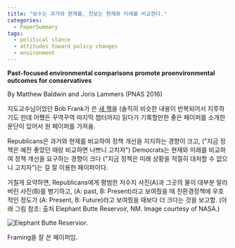```yaml
---
title: "보수는 과거와 현재를, 진보는 현재와 미래를 비교한다."
categories:
  - PaperSummary
tags:
  - political stance
  - attitudes toward policy changes
  - environment
---
```


**Past-focused environmental comparisons promote proenvironmental outcomes for conservatives**

By Matthew Baldwin and Joris Lammers (PNAS 2016)

<!--
Political polarization on important issues can have dire consequences for society, and divisions regarding the issue of climate change could be particularly catastrophic. Building on research in social cognition and psychology, we show that temporal comparison processes largely explain the political gap in respondents’ attitudes towards and behaviors regarding climate change. We found that conservatives’ proenvironmental attitudes and behaviors improved consistently and drastically when we presented messages that compared the environment today with that of the past. This research shows how ideological differences can arise from basic psychological processes, demonstrates how such differences can be overcome by framing a message consistent with these basic processes, and provides a way to market the science behind climate change more effectively.
-->

지도교수님이었던 Bob Frank가 쓴 [새 책](https://www.amazon.com/Under-Influence-Putting-Peer-Pressure/dp/0691193088)을 (솔직히 비슷한 내용이 반복되어서 지루하기도 한데 어쨌든 꾸역꾸역 마지막 챕터까지) 읽다가 기록할만한 좋은 페이퍼를 소개한 문단이 있어서 원 페이퍼를 가져옴.

Republicans은 과거와 현재를 비교하여 정책 개선을 지지하는 경향이 크고, ("지금 정책은 예전 좋았던 때랑 비교하면 나쁘니 고치자") Democrats는 현재와 미래를 비교하여 정책 개선을 요구하는 경향이 크다 ("지금 정책은 미래 상황을 적절히 대처할 수 없으니 고치자")는 걸 잘 이용한 페이퍼이다.

거칠게 요약하면, Republicans에게 평범한 저수지 사진(A)과 그곳의 물이 대부분 말라버린 사진(B)를 병기하고, (A: past, B: Present)라고 보여줬을 때 친환경정책에 우호적인 정도가 (A: Present, B: Future)라고 보여줬을 때보다 더 크다는 것을 보고함. (아래 그림 참조: 출처 Elephant Butte Reservoir, NM. Image courtesy of NASA.)

![Elephant Butte Reservior](/asset/images/reservoir.jpg).

Framing을 잘 쓴 페이퍼임.